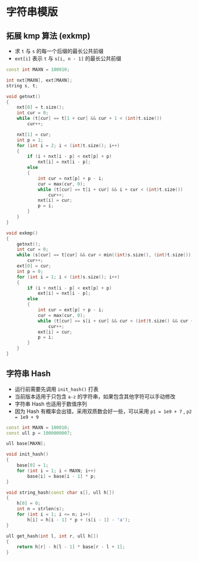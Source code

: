 # 字符串模版

## 拓展 kmp 算法 (exkmp)

-   求 `t` 与 `s` 的每一个后缀的最长公共前缀
-   `ext[i]` 表示 `t` 与 `s[i, n - 1]` 的最长公共前缀

```cpp
const int MAXN = 100010;

int nxt[MAXN], ext[MAXN];
string s, t;

void getnxt()
{
    nxt[0] = t.size();
    int cur = 0;
    while (t[cur] == t[1 + cur] && cur + 1 < (int)t.size())
        cur++;

    nxt[1] = cur;
    int p = 1;
    for (int i = 2; i < (int)t.size(); i++)
    {
        if (i + nxt[i - p] < nxt[p] + p)
            nxt[i] = nxt[i - p];
        else
        {
            int cur = nxt[p] + p - i;
            cur = max(cur, 0);
            while (t[cur] == t[i + cur] && i + cur < (int)t.size())
                cur++;
            nxt[i] = cur;
            p = i;
        }
    }
}

void exkmp()
{
    getnxt();
    int cur = 0;
    while (s[cur] == t[cur] && cur < min((int)s.size(), (int)t.size()))
        cur++;
    ext[0] = cur;
    int p = 0;
    for (int i = 1; i < (int)s.size(); i++)
    {
        if (i + nxt[i - p] < ext[p] + p)
            ext[i] = nxt[i - p];
        else
        {
            int cur = ext[p] + p - i;
            cur = max(cur, 0);
            while (t[cur] == s[i + cur] && cur < (int)t.size() && cur + i < (int)s.size())
                cur++;
            ext[i] = cur;
            p = i;
        }
    }
}
```



## 字符串 Hash

-   运行前需要先调用 `init_hash()` 打表
-   当前版本适用于只包含 `a-z` 的字符串，如果包含其他字符可以手动修改
-   字符串 Hash 也适用于数值序列
-   因为 Hash 有概率会出错，采用双质数会好一些，可以采用 `p1 = 1e9 + 7` , `p2 = 1e9 + 9`

```cpp
const int MAXN = 100010;
const ull p = 1000000007;

ull base[MAXN];

void init_hash()
{
    base[0] = 1;
    for (int i = 1; i < MAXN; i++)
        base[i] = base[i - 1] * p;
}

void string_hash(const char s[], ull h[])
{
    h[0] = 0;
    int n = strlen(s);
    for (int i = 1; i <= n; i++)
        h[i] = h[i - 1] * p + (s[i - 1] - 'a');
}

ull get_hash(int l, int r, ull h[])
{
    return h[r] - h[l - 1] * base[r - l + 1];
}
```